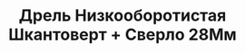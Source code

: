 ---
id: '10'
title: Дрель Низкооборотистая Шкантоверт + Сверло 28Мм
description: Залог 2000 рублей
price: '350'
order: 10
default_thumbnail_image: images/IMG_20210204_145040.jpg
default_original_image: images/IMG_20210204_145040_sm.jpg
category: content/category/01electro.md
featured: true
layout: product
---
